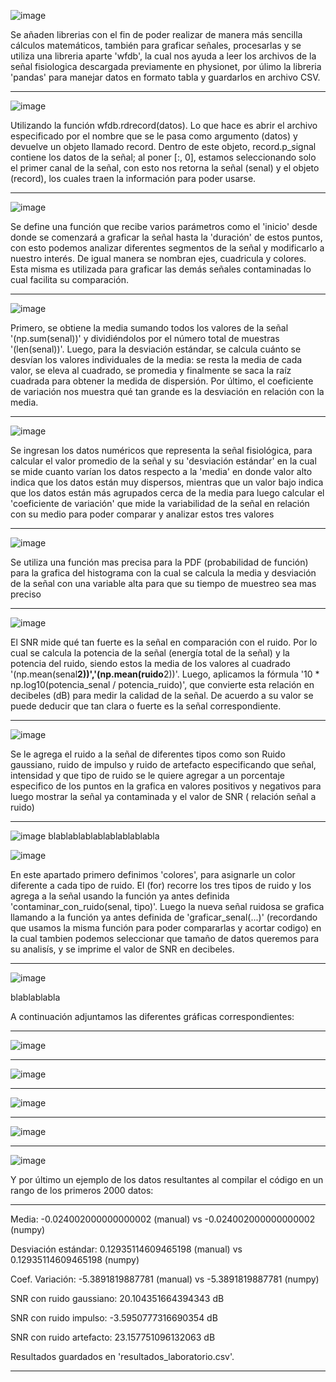 
![image](https://github.com/user-attachments/assets/80df962c-52ca-496f-84d6-1f1db3b9e9f3)

Se añaden librerias con el fin de poder realizar de manera más sencilla cálculos matemáticos, también para graficar señales, procesarlas y se utiliza una libreria aparte 'wfdb', la cual nos ayuda a leer los archivos de la señal fisiologica descargada previamente en physionet, por úlimo la libreria 'pandas' para manejar datos en formato tabla y guardarlos en archivo CSV.
___________________________________________________________________________________________________________________________

![image](https://github.com/user-attachments/assets/3f1330c3-ec44-40e0-bd02-b84bbfb3351e)

Utilizando la función wfdb.rdrecord(datos). Lo que hace es abrir el archivo especificado por el nombre que se le pasa como argumento (datos) y devuelve un objeto llamado record. Dentro de este objeto, record.p_signal contiene los datos de la señal; al poner [:, 0], estamos seleccionando solo el primer canal de la señal, con esto nos retorna la señal (senal) y el objeto (record), los cuales traen la información para poder usarse.
___________________________________________________________________________________________________________________________

![image](https://github.com/user-attachments/assets/48347ca2-b573-47c0-b1fd-9dc1cf113237)

Se define una función que recibe varios parámetros como el 'inicio' desde donde se comenzará a graficar la señal hasta la 'duración' de estos puntos, con esto podemos analizar diferentes segmentos de la señal y modificarlo a nuestro interés. De igual manera se nombran ejes, cuadricula y colores. Esta misma es utilizada para graficar las demás señales contaminadas lo cual facilita su comparación.
___________________________________________________________________________________________________________________________

![image](https://github.com/user-attachments/assets/8d61e777-8ece-400e-9d36-c3e420274c4f)

Primero, se obtiene la media sumando todos los valores de la señal '(np.sum(senal))' y dividiéndolos por el número total de muestras '(len(senal))'. Luego, para la desviación estándar, se calcula cuánto se desvían los valores individuales de la media: se resta la media de cada valor, se eleva al cuadrado, se promedia y finalmente se saca la raíz cuadrada para obtener la medida de dispersión. Por último, el coeficiente de variación nos muestra qué tan grande es la desviación en relación con la media.
___________________________________________________________________________________________________________________________

![image](https://github.com/user-attachments/assets/e3aeca58-7603-401e-aa71-ebb33ecb4864)

Se ingresan los datos numéricos que representa la señal fisiológica, para calcular el valor promedio de la señal y su 'desviación estándar' en la cual se mide cuanto varían los datos respecto a la 'media' en donde valor alto indica que los datos están muy dispersos, mientras que un valor bajo indica que los datos están más agrupados cerca de la media para luego calcular el 'coeficiente de variación' que mide la variabilidad de la señal en relación con su medio para poder comparar y analizar estos tres valores
___________________________________________________________________________________________________________________________

![image](https://github.com/user-attachments/assets/94dded00-71dc-4035-b789-73eeb26d1b14)

Se utiliza una función mas precisa para la PDF (probabilidad de función)  para la grafica del histograma con la cual se calcula la media y desviación de la señal con una variable alta para que su tiempo de muestreo sea mas preciso   
___________________________________________________________________________________________________________________________

![image](https://github.com/user-attachments/assets/5a10f00b-6482-48e8-ba35-89eae386f996) 

El SNR mide qué tan fuerte es la señal en comparación con el ruido. Por lo cual se calcula la potencia de la señal (energía total de la señal) y la potencia del ruido, siendo estos la media de los valores al cuadrado '(np.mean(senal**2))','(np.mean(ruido**2))'. Luego, aplicamos la fórmula '10 * np.log10(potencia_senal / potencia_ruido)', que convierte esta relación en decibeles (dB) para medir la calidad de la señal. De acuerdo a su valor se puede deducir que tan clara o fuerte es la señal correspondiente.
___________________________________________________________________________________________________________________________

![image](https://github.com/user-attachments/assets/95a662cc-6067-4450-a5c2-bf1a6c8802ac)

Se le agrega el ruido a la señal de diferentes tipos como son Ruido gaussiano, ruido de impulso y ruido de artefacto especificando que señal, intensidad y que tipo de ruido se le quiere agregar a un porcentaje especifico de los puntos en la grafica en valores positivos y negativos para luego mostrar la señal ya contaminada y el valor de SNR ( relación señal a ruido)
___________________________________________________________________________________________________________________________

![image](https://github.com/user-attachments/assets/654df77f-6517-4641-bcc2-1501dbdc783d)
blablablablablablablablabla

![image](https://github.com/user-attachments/assets/fef9fa80-d53a-4580-b02c-089b3913f4b7)

En este apartado primero definimos 'colores', para asignarle un color diferente a cada tipo de ruido. El (for) recorre los tres tipos de ruido y los agrega a la señal usando la función ya antes definida 'contaminar_con_ruido(senal, tipo)'. Luego la nueva señal ruidosa se grafica llamando a la función ya antes definida de 'graficar_senal(...)' (recordando que usamos la misma función para poder compararlas y acortar codigo) en la cual tambien podemos seleccionar que tamaño de datos queremos para su analisís, y se imprime el valor de SNR en decibeles.
___________________________________________________________________________________________________________________________

![image](https://github.com/user-attachments/assets/812736fe-152b-43be-b89b-b4d6b22e0f61)

blablablabla

A continuación adjuntamos las diferentes gráficas correspondientes:
___________________________________________________________________________________________________________________________
![image](https://github.com/user-attachments/assets/db7da50a-777f-4bba-8adf-99808f6f25ae)
___________________________________________________________________________________________________________________________
![image](https://github.com/user-attachments/assets/fd143544-41c7-4997-a5bc-2cc71cafb474)
___________________________________________________________________________________________________________________________
![image](https://github.com/user-attachments/assets/f4621f06-1587-4de0-b1eb-c4ee30340df7)
___________________________________________________________________________________________________________________________
![image](https://github.com/user-attachments/assets/dab18c8b-66c0-4b67-9a35-9175a8c24ea8)
___________________________________________________________________________________________________________________________
![image](https://github.com/user-attachments/assets/986c9b20-fd1a-46cf-b510-c37318d71ba8)


Y por último un ejemplo de los datos resultantes al compilar el código en un rango de los primeros 2000 datos:
___________________________________________________________________________________________________________________________

Media: -0.024002000000000002 (manual) vs -0.024002000000000002 (numpy)

Desviación estándar: 0.12935114609465198 (manual) vs 0.12935114609465198 (numpy)

Coef. Variación: -5.3891819887781 (manual) vs -5.3891819887781 (numpy)

SNR con ruido gaussiano: 20.104351664394343 dB

SNR con ruido impulso: -3.5950777316690354 dB

SNR con ruido artefacto: 23.157751096132063 dB

Resultados guardados en 'resultados_laboratorio.csv'.

_____________________________________________________________________________________________________________________________
